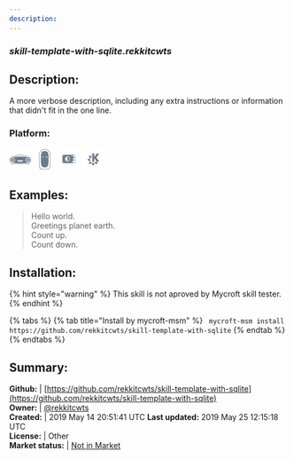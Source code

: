 ```yaml
---
description: 
---
```


### _skill-template-with-sqlite.rekkitcwts_  
## Description:  
A more verbose description, including any extra instructions or
information that didn't fit in the one line.  
### Platform:  
 ![Mark I](../.gitbook/assets/mark-1-icon.png)  ![Mark II](../.gitbook/assets/mark-2-icon.png)  ![Picroft](../.gitbook/assets/picroft-icon.png)  ![plasmoid](../.gitbook/assets/kde.png)   
  
## Examples:  
> Hello world.  
> Greetings planet earth.  
> Count up.  
> Count down.  
  
## Installation:  
{% hint style="warning" %}
This skill is not aproved by Mycroft skill tester.
{% endhint %}
    
{% tabs %}
{% tab title="Install by mycroft-msm" %}
``` mycroft-msm install https://github.com/rekkitcwts/skill-template-with-sqlite```
{% endtab %}
  {% endtabs %}
    
## Summary:  
**Github:** | [https://github.com/rekkitcwts/skill-template-with-sqlite](https://github.com/rekkitcwts/skill-template-with-sqlite)  
**Owner:** | [@rekkitcwts](https://github.com/rekkitcwts)  
**Created:** | 2019 May 14 20:51:41 UTC  **Last updated:** 2019 May 25 12:15:18 UTC  
**License:** | Other  
**Market status:** | [Not in Market](https://market.mycroft.ai/skill/)  
